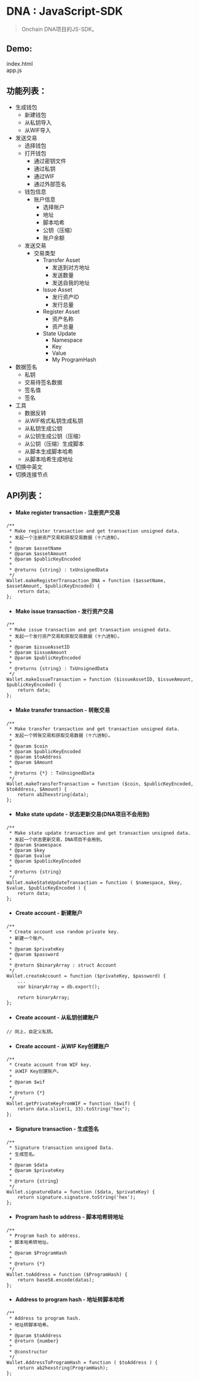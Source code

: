 # DNA : JavaScript-SDK

> Onchain DNA项目的JS-SDK。
  
## Demo:
index.html  
app.js



## 功能列表：
- 生成钱包
  - 新建钱包
  - 从私钥导入
  - 从WIF导入
- 发送交易
  - 选择钱包
  - 打开钱包
    - 通过密钥文件
    - 通过私钥
    - 通过WIF
    - 通过外部签名
  - 钱包信息
    - 账户信息
      - 选择账户
      - 地址
      - 脚本哈希
      - 公钥（压缩）
      - 账户余额
  - 发送交易
    - 交易类型
      - Transfer Asset
        - 发送到对方地址
        - 发送数量
        - 发送自我的地址
      - Issue Asset
        - 发行资产ID
        - 发行总量
      - Register Asset
        - 资产名称
        - 资产总量
      - State Update
        - Namespace
        - Key
        - Value
        - My ProgramHash
- 数据签名
  - 私钥
  - 交易待签名数据
  - 签名值
  - 签名
- 工具
  - 数据反转
  - 从WIF格式私钥生成私钥
  - 从私钥生成公钥
  - 从公钥生成公钥（压缩）
  - 从公钥（压缩）生成脚本
  - 从脚本生成脚本哈希
  - 从脚本哈希生成地址
- 切换中英文
- 切换连接节点



## API列表：

- #### Make register transaction - 注册资产交易
```angular2html
/**
 * Make register transaction and get transaction unsigned data.
 * 发起一个注册资产交易和获取交易数据（十六进制）。
 * 
 * @param $assetName
 * @param $assetAmount
 * @param $publicKeyEncoded
 * 
 * @returns {string} : txUnsignedData
 */
Wallet.makeRegisterTransaction_DNA = function ($assetName, $assetAmount, $publicKeyEncoded) {
	return data;
};
```

- #### Make issue transaction - 发行资产交易
```angular2html
/**
 * Make issue transaction and get transaction unsigned data.
 * 发起一个发行资产交易和获取交易数据（十六进制）。
 * 
 * @param $issueAssetID
 * @param $issueAmount
 * @param $publicKeyEncoded
 * 
 * @returns {string} : TxUnsignedData
 */
Wallet.makeIssueTransaction = function ($issueAssetID, $issueAmount, $publicKeyEncoded) {
    return data;
};
```

- #### Make transfer transaction - 转账交易
```angular2html
/**
 * Make transfer transaction and get transaction unsigned data.
 * 发起一个转账交易和获取交易数据（十六进制）。
 * 
 * @param $coin
 * @param $publicKeyEncoded
 * @param $toAddress
 * @param $Amount
 * 
 * @returns {*} : TxUnsignedData
 */
Wallet.makeTransferTransaction = function ($coin, $publicKeyEncoded, $toAddress, $Amount) {
	return ab2hexstring(data);
};
```

- #### Make state update - 状态更新交易(DNA项目不会用到)
```angular2html
/**
 * Make state update transaction and get transaction unsigned data.
 * 发起一个状态更新交易，DNA项目不会用到。
 * @param $namespace
 * @param $key
 * @param $value
 * @param $publicKeyEncoded
 * 
 * @returns {string}
 */
Wallet.makeStateUpdateTransaction = function ( $namespace, $key, $value, $publicKeyEncoded ) {
    return data;
};
```

- #### Create account - 新建账户
```angular2html
/**
 * Create account use random private key.
 * 新建一个账户。
 * 
 * @param $privateKey
 * @param $password
 * 
 * @return $binaryArray : struct Account
 */
Wallet.createAccount = function ($privateKey, $password) {
	...
	var binaryArray = db.export();

	return binaryArray;
};
```

- #### Create account - 从私钥创建账户
```angular2html
// 同上，自定义私钥。
```

- #### Create account - 从WIF Key创建账户
```angular2html
/**
 * Create account from WIF key.
 * 从WIF Key创建账户。
 * 
 * @param $wif
 * 
 * @return {*}
 */
Wallet.getPrivateKeyFromWIF = function ($wif) {
    return data.slice(1, 33).toString("hex");
};
```

- #### Signature transaction - 生成签名
```angular2html
/**
 * Signature transaction unsigned Data.
 * 生成签名。
 * 
 * @param $data
 * @param $privateKey
 * 
 * @return {string}
 */
Wallet.signatureData = function ($data, $privateKey) {
	return signature.signature.toString('hex');
};
```

- #### Program hash to address - 脚本哈希转地址
```angular2html
/**
 * Program hash to address.
 * 脚本哈希转地址。
 * 
 * @param $ProgramHash
 * 
 * @return {*}
 */
Wallet.toAddress = function ($ProgramHash) {
    return base58.encode(datas);
};
```

- #### Address to program hash - 地址转脚本哈希
```angular2html
/**
 * Address to program hash.
 * 地址转脚本哈希。
 * 
 * @param $toAddress
 * @return {number}
 * 
 * @constructor
 */
Wallet.AddressToProgramHash = function ( $toAddress ) {
    return ab2hexstring(ProgramHash);
};
```
  